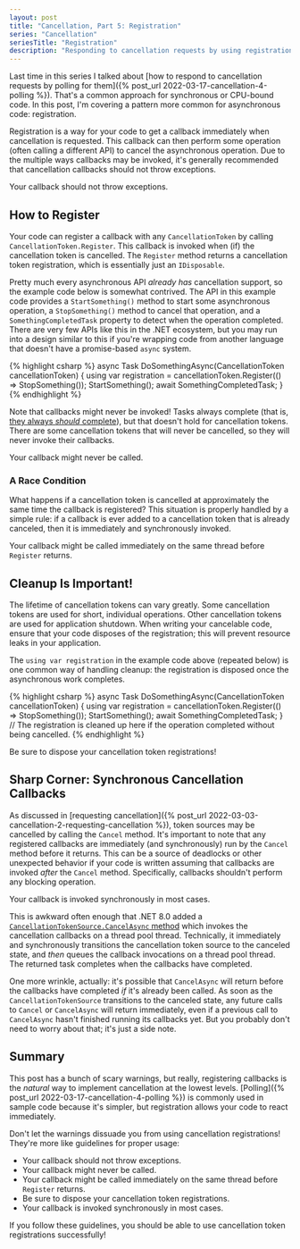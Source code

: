 ```yaml
---
layout: post
title: "Cancellation, Part 5: Registration"
series: "Cancellation"
seriesTitle: "Registration"
description: "Responding to cancellation requests by using registration."
---
```


Last time in this series I talked about [how to respond to cancellation requests by polling for them]({% post_url 2022-03-17-cancellation-4-polling %}). That's a common approach for synchronous or CPU-bound code. In this post, I'm covering a pattern more common for asynchronous code: registration.

Registration is a way for your code to get a callback immediately when cancellation is requested. This callback can then perform some operation (often calling a different API) to cancel the asynchronous operation. Due to the multiple ways callbacks may be invoked, it's generally recommended that cancellation callbacks should not throw exceptions.

<div class="alert alert-danger" markdown="1">
<i class="fa fa-exclamation-triangle fa-2x pull-left"></i>

Your callback should not throw exceptions.
</div>

## How to Register

Your code can register a callback with any `CancellationToken` by calling `CancellationToken.Register`. This callback is invoked when (if) the cancellation token is cancelled. The `Register` method returns a cancellation token registration, which is essentially just an `IDisposable`.

Pretty much every asynchronous API _already has_ cancellation support, so the example code below is somewhat contrived. The API in this example code provides a `StartSomething()` method to start some asynchronous operation, a `StopSomething()` method to cancel that operation, and a `SomethingCompletedTask` property to detect when the operation completed. There are very few APIs like this in the .NET ecosystem, but you may run into a design similar to this if you're wrapping code from another language that doesn't have a promise-based `async` system.

{% highlight csharp %}
async Task DoSomethingAsync(CancellationToken cancellationToken)
{
    using var registration = cancellationToken.Register(() => StopSomething());
    StartSomething();
    await SomethingCompletedTask;
}
{% endhighlight %}

Note that callbacks might never be invoked! Tasks always complete (that is, [they always _should_ complete](https://devblogs.microsoft.com/pfxteam/dont-forget-to-complete-your-tasks/?WT.mc_id=DT-MVP-5000058)), but that doesn't hold for cancellation tokens. There are some cancellation tokens that will never be cancelled, so they will never invoke their callbacks.

<div class="alert alert-danger" markdown="1">
<i class="fa fa-exclamation-triangle fa-2x pull-left"></i>

Your callback might never be called.
</div>

### A Race Condition

What happens if a cancellation token is cancelled at approximately the same time the callback is registered? This situation is properly handled by a simple rule: if a callback is ever added to a cancellation token that is already canceled, then it is immediately and synchronously invoked.

<div class="alert alert-danger" markdown="1">
<i class="fa fa-exclamation-triangle fa-2x pull-left"></i>

Your callback might be called immediately on the same thread before `Register` returns.
</div>

## Cleanup Is Important!

The lifetime of cancellation tokens can vary greatly. Some cancellation tokens are used for short, individual operations. Other cancellation tokens are used for application shutdown. When writing your cancelable code, ensure that your code disposes of the registration; this will prevent resource leaks in your application.

The `using var registration` in the example code above (repeated below) is one common way of handling cleanup: the registration is disposed once the asynchronous work completes.

{% highlight csharp %}
async Task DoSomethingAsync(CancellationToken cancellationToken)
{
    using var registration = cancellationToken.Register(() => StopSomething());
    StartSomething();
    await SomethingCompletedTask;
} // The registration is cleaned up here if the operation completed without being cancelled.
{% endhighlight %}

<div class="alert alert-danger" markdown="1">
<i class="fa fa-exclamation-triangle fa-2x pull-left"></i>

Be sure to dispose your cancellation token registrations!
</div>

## Sharp Corner: Synchronous Cancellation Callbacks

As discussed in [requesting cancellation]({% post_url 2022-03-03-cancellation-2-requesting-cancellation %}), token sources may be cancelled by calling the `Cancel` method. It's important to note that any registered callbacks are immediately (and synchronously) run by the `Cancel` method before it returns. This can be a source of deadlocks or other unexpected behavior if your code is written assuming that callbacks are invoked _after_ the `Cancel` method. Specifically, callbacks shouldn't perform any blocking operation.

<div class="alert alert-danger" markdown="1">
<i class="fa fa-exclamation-triangle fa-2x pull-left"></i>

Your callback is invoked synchronously in most cases.
</div>

This is awkward often enough that .NET 8.0 added a [`CancellationTokenSource.CancelAsync` method](https://learn.microsoft.com/en-us/dotnet/api/system.threading.cancellationtokensource.cancelasync?view=net-8.0&WT.mc_id=DT-MVP-5000058) which invokes the cancellation callbacks on a thread pool thread. Technically, it immediately and synchronously transitions the cancellation token source to the canceled state, and _then_ queues the callback invocations on a thread pool thread. The returned task completes when the callbacks have completed.

One more wrinkle, actually: it's possible that `CancelAsync` will return before the callbacks have completed _if_ it's already been called. As soon as the `CancellationTokenSource` transitions to the canceled state, any future calls to `Cancel` or `CancelAsync` will return immediately, even if a previous call to `CancelAsync` hasn't finished running its callbacks yet. But you probably don't need to worry about that; it's just a side note.

## Summary

This post has a bunch of scary warnings, but really, registering callbacks is the _natural_ way to implement cancellation at the lowest levels. [Polling]({% post_url 2022-03-17-cancellation-4-polling %}) is commonly used in sample code because it's simpler, but registration allows your code to react immediately.

Don't let the warnings dissuade you from using cancellation registrations! They're more like guidelines for proper usage:
- Your callback should not throw exceptions.
- Your callback might never be called.
- Your callback might be called immediately on the same thread before `Register` returns.
- Be sure to dispose your cancellation token registrations.
- Your callback is invoked synchronously in most cases.

If you follow these guidelines, you should be able to use cancellation token registrations successfully!
